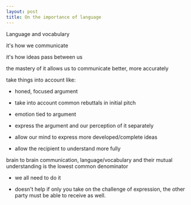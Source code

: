 ```yaml
---
layout: post
title: On the importance of language
---
```


Language and vocabulary

it's how we communicate

it's how ideas pass between us

the mastery of it allows us to communicate better, more accurately

take things into account like:

- honed, focused argument

- take into account common rebuttals in initial pitch

- emotion tied to argument

- express the argument and our perception of it separately

- allow our mind to express more developed/complete ideas

- allow the recipient to understand more fully

brain to brain communication, language/vocabulary and their mutual understanding is the lowest common denominator

- we all need to do it

- doesn't help if only you take on the challenge of expression, the other party must be able to receive as well.
